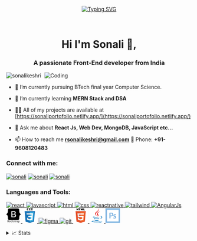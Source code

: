 <p align="center"><a href="https://sonaliportofolio.netlify.app/">
    <img src="https://readme-typing-svg.demolab.com?font=Georgia&weight=500&duration=1000&pause=100&color=F7A311FF&center=true&multiline=true&width=500&height=80&lines=Sonali+Keshri;%7C+React+%7C%7C+Front-End+Developer+%7C%7C+Full+Stack+Developer+%7C;Software+Engineer+" alt="Typing SVG" />
</a></p>
<br>
<h1 align="center">Hi I'm Sonali 👋,</h1>
<h3 align="center">A passionate Front-End developer from India</h3>

<img align="right" alt="Coding" width="400" src="./APPROVED21.gif">
<p align="left"> <img src="https://komarev.com/ghpvc/?username=sonalikeshri&label=Profile%20views&color=0e75b6&style=flat" alt="sonalikeshri" /> </p>

- 🔭 I’m currently pursuing BTech final year Computer Science.

- 🌱 I’m currently learning **MERN Stack and DSA**

- 👨‍💻 All of my projects are available at [https://sonaliportofolio.netlify.app/](https://sonaliportofolio.netlify.app/)

- 💬 Ask me about **React Js, Web Dev, MongoDB, JavaScript etc...**

- 📫 How to reach me **rsonalikeshri@gmail.com** 📱 Phone: **+91-9608120483**


<h3 align="left">Connect with me:</h3>
<p align="left">
<a href="https://www.linkedin.com/in/sonali-keshri-322875225/" target="blank"><img align="center" src="https://raw.githubusercontent.com/rahuldkjain/github-profile-readme-generator/master/src/images/icons/Social/linked-in-alt.svg" alt="sonali" height="30" width="40" /></a>
<a href="https://www.instagram.com/mahi.ra45/" target="blank"><img align="center" src="https://raw.githubusercontent.com/rahuldkjain/github-profile-readme-generator/master/src/images/icons/Social/instagram.svg" alt="sonali" height="30" width="40" /></a>
<a href="https://leetcode.com/rsonalikeshri/" target="blank"><img align="center" src="https://raw.githubusercontent.com/rahuldkjain/github-profile-readme-generator/master/src/images/icons/Social/leet-code.svg" alt="sonali" height="30" width="40" /></a>
</p>

<h3 align="left">Languages and Tools:</h3>
<p align="left">
<a href="https://react.dev/" target="_blank" rel="noreferrer"> <img src="https://th.bing.com/th/id/OIP.dE4ObnWQ46TFJp-QbPAkMAHaHa?w=178&h=180&c=7&r=0&o=5&dpr=1.3&pid=1.7" alt="react" width="40" height="40"/> </a>
<a href="https://developer.mozilla.org/en-US/docs/Web/javascript" target="_blank" rel="noreferrer"> <img src="https://www.tc-web.it/wp-content/uploads/2018/07/javascript_logo.jpg" alt="javascript" width="40" height="40"/> </a>
<a href="https://html.com/" target="_blank" rel="noreferrer"> <img src="https://p7.hiclipart.com/preview/1005/511/631/web-development-html-logo-world-wide-web-consortium-create-html-signature.jpg" alt="html" width="40" height="40"/> </a>
<a href="https://web.dev/learn/css/" target="_blank" rel="noreferrer"> <img src="https://image.pngaaa.com/311/3920311-middle.png" alt="css" width="40" height="40"/> </a>
<a href="https://reactnative.dev/" target="_blank" rel="noreferrer"> <img src="https://www.tienle.com/wp-content/uploads/2017/11/react-native-logo.png" alt="reactnative" width="40" height="40"/> </a>
<a href="https://tailwindcss.com/" target="_blank" rel="noreferrer"> <img src="https://jefrydco.id/_nuxt/img/how-tailwind-css-help-reduce-workload-by-jefrydco.833f9b8.jpg" alt="tailwind" width="40" height="40"/> </a> 
<a href="https://angularjs.org/" target="_blank" rel="noreferrer"><img src="https://th.bing.com/th/id/OIP.liYbsPpCk8BCLhNs9R9Z4wHaE8?pid=ImgDet&rs=1" alt="AngularJs" width="40" height="40"/> </a>
<a href="https://getbootstrap.com" target="_blank" rel="noreferrer"> <img src="https://raw.githubusercontent.com/devicons/devicon/master/icons/bootstrap/bootstrap-plain-wordmark.svg" alt="bootstrap" width="40" height="40"/> </a> 
<a href="https://www.w3schools.com/css/" target="_blank" rel="noreferrer"> <img src="https://raw.githubusercontent.com/devicons/devicon/master/icons/css3/css3-original-wordmark.svg" alt="css3" width="40" height="40"/> </a> 
<a href="https://www.figma.com/" target="_blank" rel="noreferrer"> <img src="https://www.vectorlogo.zone/logos/figma/figma-icon.svg" alt="figma" width="40" height="40"/> </a> 
<a href="https://git-scm.com/" target="_blank" rel="noreferrer"> <img src="https://www.vectorlogo.zone/logos/git-scm/git-scm-icon.svg" alt="git" width="40" height="40"/> </a> 
<a href="https://www.w3.org/html/" target="_blank" rel="noreferrer"> <img src="https://raw.githubusercontent.com/devicons/devicon/master/icons/html5/html5-original-wordmark.svg" alt="html5" width="40" height="40"/> </a> 
<a href="https://www.java.com" target="_blank" rel="noreferrer"> <img src="https://raw.githubusercontent.com/devicons/devicon/master/icons/java/java-original.svg" alt="java" width="40" height="40"/> </a>
<a href="https://www.photoshop.com/en" target="_blank" rel="noreferrer"> <img src="https://raw.githubusercontent.com/devicons/devicon/master/icons/photoshop/photoshop-line.svg" alt="photoshop" width="40" height="40"/> </a> 


<details>
<summary>📈 Stats</summary>
<br>

## My Github Stats

![](http://github-profile-summary-cards.vercel.app/api/cards/profile-details?username=Sonali-keshri&theme=swift)
    
![](http://github-profile-summary-cards.vercel.app/api/cards/repos-per-language?username=Sonali-keshri&theme=swift)![](http://github-profile-summary-cards.vercel.app/api/cards/most-commit-language?username=Sonali-keshri&theme=swift)
    
![](http://github-profile-summary-cards.vercel.app/api/cards/stats?username=Sonali-keshri&theme=swift)![](http://github-profile-summary-cards.vercel.app/api/cards/productive-time?username=Sonali-keshri&theme=swift&utcOffset=8)


